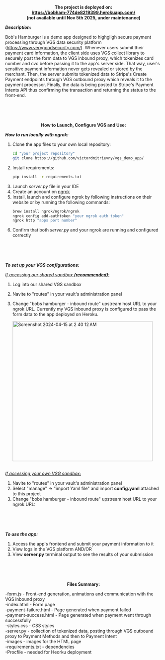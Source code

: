 


**<p align="center">
     The project is deployed on:  <br>
   https://bobham-774de8219399.herokuapp.com/  <br>
   (not available until Nov 5th 2025, under maintenance)</p>**




_**Description:**_

Bob's Hamburger is a demo app designed to highgligh secure payment processing through VGS data security platform (https://www.verygoodsecurity.com/). 
Whenever users submit their payment card information, the client side uses VGS collect library to securely post the form data to VGS inbound proxy, which tokenizes card number and cvc before passing it to the app's server side.
That way, user's sensitive payment information never gets revealed or stored by the merchant. Then, the server submits tokenized data to Stripe's Create Payment endpoints through VGS outbound proxy which reveals it to the payment processor.
Finally, the data is being posted to Stripe's Payment Intents API thus confirming the transaction and returning the status to the front-end.

<br>
<br>
<br>

**<p align="center">How to Launch, Configure VGS and Use:</p>**


_**How to run locally with ngrok:**_ <br>

1. Clone the app files to your own local repository:
   ```bash
   cd "your project repository"
   git clone https://github.com/victordmitrievny/vgs_demo_app/
   ```
2. Install requirements:
     ```bash
     pip install -r requirements.txt
     ```
3. Launch _server.py_ file in your IDE
4. Create an account on [ngrok](https://ngrok.com/)
5. Install, launch and configure ngrok by following instructions on their website or by running the following commands:
   ```bash
   brew install ngrok/ngrok/ngrok
   ngrok config add-authtoken "your ngrok auth token"
   ngrok http "apps port number"
   ```
6. Confirm that both _server.py_ and your ngrok are running and configured correctly  <br>
 <br>
 <br>
 <br>
 
_**To set up your VGS configurations:**_ <br>

<ins>_If accessing our shared sandbox **(recommended)**:_ </ins> <br>
1. Log into our shared VGS sandbox <br>
2. Navite to "routes" in your vault's administration panel
3. Change "bobs hamburger - inbound route" upstream host URL to your ngrok URL. Currently my VGS inbound proxy is configured to pass the form data to the app deployed on Heroku. <br>

   <img width="450" alt="Screenshot 2024-04-15 at 2 40 12 AM" src="https://github.com/victordmitrievny/vgs_demo_app/assets/125769590/1f5bf31d-d067-4d8a-a5ee-42113f245ab2">  <br>
    <br>

<ins>_If accessing your own VSG sandbox:_ </ins> <br>
1. Navite to "routes" in your vault's administration panel <br>
2. Select "manage" -> "import Yaml file" and import **config.yaml** attached to this project <br>
3. Change "bobs hamburger - inbound route" upstream host URL to your ngrok URL: <br>
<br>
<br>
<br>


_**To use the app:**_ <br>
1. Access the app's frontend and submit your payment information to it
2. View logs in the VGS platform AND/OR  <br>
3. View **server.py** terminal output to see the results of your submission

 <br>
 <br>
 <br>

**<p align="center"> Files Summary: </p>**

-form.js - Front-end generation, animations and communication with the VGS inbound proxy <br>
-index.html - Form page <br>
-payment-failure.html - Page generated when payment failed <br>
-payment-success.html - Page generated when payment went through successfully <br>
-styles.css - CSS styles <br>
-server.py - collection of tokenized data, posting through VGS outbound proxy to Payment Methods and then to Payment Intent<br>
-images - images for the HTML page <br>
-requirements.txt - dependencies <br>
-Procfile - needed for Heorku deployment
 

